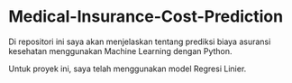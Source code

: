 # Medical-Insurance-Cost-Prediction

Di repositori ini saya akan menjelaskan tentang prediksi biaya asuransi kesehatan menggunakan Machine Learning dengan Python.  

Untuk proyek ini, saya telah menggunakan model Regresi Linier.
